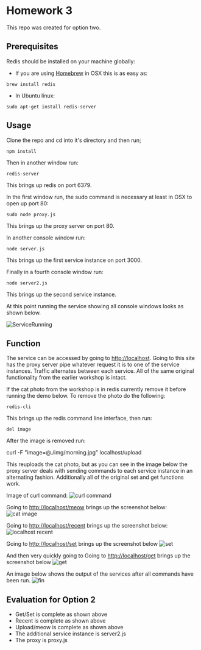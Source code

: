 Homework 3
=========================

This repo was created for option two.  

## Prerequisites

 Redis should be installed on your machine globally:  

 - If you are using [Homebrew](http://brew.sh/) in OSX this is as easy as:

  `brew install redis`

 - In Ubuntu linux:

  `sudo apt-get install redis-server`

## Usage

Clone the repo and cd into it's directory and then run;

`npm install`

Then in another window run:

  `redis-server`

This brings up redis on port 6379.

In the first window run, the sudo command is necessary at least in OSX to open up port 80:

`sudo node proxy.js`

This brings up the proxy server on port 80.

In another console window run:

`node server.js`

This brings up the first service instance on port 3000.

Finally in a fourth console window run:

`node server2.js`

This brings up the second service instance.

At this point running the service showing all console windows looks as shown below.

![ServiceRunning](https://github.com/Wildtrack/HW3/blob/master/img/ServiceRunning.png)

## Function 

The service can be accessed by going to [http://localhost](http://localhost).  Going to this site has the proxy server pipe whatever request it is to one of the service instances.  Traffic alternates between each service.  All of the same original functionality from the earlier workshop is intact.  

If the cat photo from the workshop is in redis currently remove it before running the demo below.  To remove the photo do the following: 

`redis-cli`

This brings up the redis command line interface, then run:

`del image`

After the image is removed run:

curl -F "image=@./img/morning.jpg" localhost/upload

This reuploads the cat photo, but as you can see in the image below the proxy server deals with sending commands to each service instance in an alternating fashion.  Additionally all of the original set and get functions work.  

Image of curl command:
![curl command](https://github.com/Wildtrack/HW3/blob/master/img/CurlCommand.png)

Going to [http://localhost/meow](http://localhost/meow) brings up the screenshot below:
![cat image](https://github.com/Wildtrack/HW3/blob/master/img/CatImage.png)

Going to [http://localhost/recent](http://localhost/recent) brings up the screenshot below:
![localhost recent](https://github.com/Wildtrack/HW3/blob/master/img/LocalhostRecent.png)

Going to [http://localhost/set](http://localhost/set) brings up the screenshot below
![set](https://github.com/Wildtrack/HW3/blob/master/img/set.png)

And then very quickly going to Going to [http://localhost/get](http://localhost/get) brings up the screenshot below
![get](https://github.com/Wildtrack/HW3/blob/master/img/get.png)

An image below shows the output of the services after all commands have been run.
![fin](https://github.com/Wildtrack/HW3/blob/master/img/fin.png)


## Evaluation for Option 2
- Get/Set is complete as shown above
- Recent is complete as shown above
- Upload/meow is complete as shown above
- The additional service instance is server2.js
- The proxy is proxy.js



